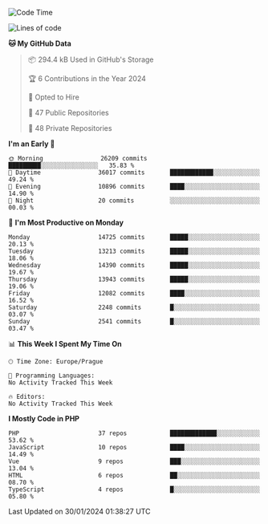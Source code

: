 <!--START_SECTION:waka-->
![Code Time](http://img.shields.io/badge/Code%20Time-1%2C583%20hrs%2058%20mins-blue)

![Lines of code](https://img.shields.io/badge/From%20Hello%20World%20I%27ve%20Written-22.9%20million%20lines%20of%20code-blue)

**🐱 My GitHub Data** 

> 📦 294.4 kB Used in GitHub's Storage 
 > 
> 🏆 6 Contributions in the Year 2024
 > 
> 💼 Opted to Hire
 > 
> 📜 47 Public Repositories 
 > 
> 🔑 48 Private Repositories 
 > 
**I'm an Early 🐤** 

```text
🌞 Morning                26209 commits       █████████░░░░░░░░░░░░░░░░   35.83 % 
🌆 Daytime                36017 commits       ████████████░░░░░░░░░░░░░   49.24 % 
🌃 Evening                10896 commits       ████░░░░░░░░░░░░░░░░░░░░░   14.90 % 
🌙 Night                  20 commits          ░░░░░░░░░░░░░░░░░░░░░░░░░   00.03 % 
```
📅 **I'm Most Productive on Monday** 

```text
Monday                   14725 commits       █████░░░░░░░░░░░░░░░░░░░░   20.13 % 
Tuesday                  13213 commits       █████░░░░░░░░░░░░░░░░░░░░   18.06 % 
Wednesday                14390 commits       █████░░░░░░░░░░░░░░░░░░░░   19.67 % 
Thursday                 13943 commits       █████░░░░░░░░░░░░░░░░░░░░   19.06 % 
Friday                   12082 commits       ████░░░░░░░░░░░░░░░░░░░░░   16.52 % 
Saturday                 2248 commits        █░░░░░░░░░░░░░░░░░░░░░░░░   03.07 % 
Sunday                   2541 commits        █░░░░░░░░░░░░░░░░░░░░░░░░   03.47 % 
```


📊 **This Week I Spent My Time On** 

```text
🕑︎ Time Zone: Europe/Prague

💬 Programming Languages: 
No Activity Tracked This Week

🔥 Editors: 
No Activity Tracked This Week
```

**I Mostly Code in PHP** 

```text
PHP                      37 repos            █████████████░░░░░░░░░░░░   53.62 % 
JavaScript               10 repos            ████░░░░░░░░░░░░░░░░░░░░░   14.49 % 
Vue                      9 repos             ███░░░░░░░░░░░░░░░░░░░░░░   13.04 % 
HTML                     6 repos             ██░░░░░░░░░░░░░░░░░░░░░░░   08.70 % 
TypeScript               4 repos             █░░░░░░░░░░░░░░░░░░░░░░░░   05.80 % 
```




 Last Updated on 30/01/2024 01:38:27 UTC
<!--END_SECTION:waka-->
<!--
**AlexKratky/AlexKratky** is a ✨ _special_ ✨ repository because its `README.md` (this file) appears on your GitHub profile.

Here are some ideas to get you started:

- 🔭 I’m currently working on ...
- 🌱 I’m currently learning ...
- 👯 I’m looking to collaborate on ...
- 🤔 I’m looking for help with ...
- 💬 Ask me about ...
- 📫 How to reach me: ...
- 😄 Pronouns: ...
- ⚡ Fun fact: ...
-->
